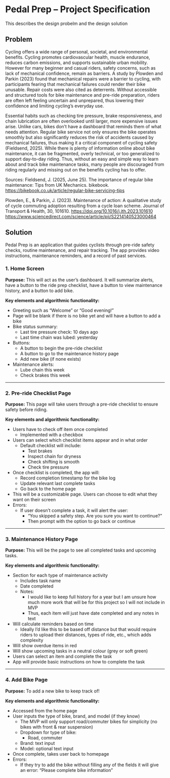 # Pedal Prep – Project Specification
This describes the design probelm and the design solution

## Problem
Cycling offers a wide range of personal, societal, and environmental benefits. Cycling promotes cardiovascular health, muscle endurance, reduces carbon emissions, and supports sustainable urban mobility. However for many beginner and casual riders, safety concerns, such as lack of mechanical confidence, remain as barriers. A study by Plowden and Parkin (2023) found that mechanical repairs were a barrier to cycling, with participants fearing that mechanical failures could render their bike unusable. Repair costs were also cited as deterrents. Without accessible and structured tools for bike maintenance and pre-ride preparation, riders are often left feeling uncertain and unprepared, thus lowering their confidence and limiting cycling’s everyday use.

Essential habits such as checking tire pressure, brake responsiveness, and chain lubrication are often overlooked until larger, more expensive issues arise. Unlike cars, bikes don’t have a dashboard that reminds them of what needs attention. Regular bike service not only ensures the bike operates smoothly but also significantly reduces the risk of accidents caused by mechanical failures, thus making it a critical component of cycling safety (Fieldsend, 2025). While there is plenty of information online about bike maintenance, it can be fragmented, overly technical, or too generalized to support day-to-day riding. Thus, without an easy and simple way to learn about and track bike maintenance tasks, many people are discouraged from riding regularly and missing out on the benefits cycling has to offer.

Sources:
Fieldsend, J. (2025, June 25). The importance of regular bike maintenance: Tips from UK Mechanics. bikebook. https://bikebook.co.uk/article/regular-bike-servicing-tips

Plowden, E., & Parkin, J. (2023). Maintenance of action: A qualitative study of cycle commuting adoption resulting from a cycle loan scheme. Journal of Transport &amp; Health, 30, 101610. https://doi.org/10.1016/j.jth.2023.101610
https://www.sciencedirect.com/science/article/pii/S2214140523000464


## Solution

Pedal Prep is an application that guides cyclists through pre-ride safety checks, routine maintenance, and repair tracking. The app provides video instructions, maintenance reminders, and a record of past services.

### 1. Home Screen
**Purpose:** This will act as the user’s dashboard. It will summarize alerts, have a button to the ride prep checklist, have a button to view maintenance history, and a button to add bike.

**Key elements and algorithmic functionality:**
- Greeting such as “Welcome” or “Good evening!”
- Page will be blank if there is no bike yet and will have a button to add a bike
- Bike status summary:
  - Last tire pressure check: 10 days ago
  - Last time chain was lubed: yesterday
- Buttons:
  - A button to begin the pre-ride checklist
  - A button to go to the maintenance history page
  - Add new bike (if none exists)
- Maintenance alerts:
  - Lube chain this week
  - Check brakes this week

---

### 2. Pre-ride Checklist Page
**Purpose:** This page will take users through a pre-ride checklist to ensure safety before riding.

**Key elements and algorithmic functionality:**
- Users have to check off item once completed
  - Implemented with a checkbox
- Users can select which checklist items appear and in what order
  - Default checklist will include:
    - Test brakes
    - Inspect chain for dryness
    - Check shifting is smooth
    - Check tire pressure
- Once checklist is completed, the app will:
  - Record completion timestamp for the bike log
  - Update relevant last complete tasks
  - Go back to the home page
- This will be a customizable page. Users can choose to edit what they want on their screen
- Errors:
  - If user doesn’t complete a task, it will alert the user:
    - “You skipped a safety step. Are you sure you want to continue?”
    - Then prompt with the option to go back or continue

---

### 3. Maintenance History Page
**Purpose:** This will be the page to see all completed tasks and upcoming tasks.

**Key elements and algorithmic functionality:**
- Section for each type of maintenance activity
  - Includes task name
  - Date completed
  - Notes:
    - I would like to keep full history for a year but I am unsure how much more work that will be for this project so I will not include in MVP
    - Thus, each item will just have date completed and any notes in text
- Will calculate reminders based on time
  - Ideally I’d like this to be based off distance but that would require riders to upload their distances, types of ride, etc., which adds complexity
- Will show overdue items in red
- Will show upcoming tasks in a neutral colour (grey or soft green)
- Users can select an item and complete the task
- App will provide basic instructions on how to complete the task

---

### 4. Add Bike Page
**Purpose:** To add a new bike to keep track of!

**Key elements and algorithmic functionality:**
- Accessed from the home page
- User inputs the type of bike, brand, and model (if they know)
  - The MVP will only support road/commuter bikes for simplicity (no bikes with front & rear suspension)
  - Dropdown for type of bike:
    - Road, commuter
  - Brand: text input
  - Model: optional text input
- Once complete, takes user back to homepage
- Errors:
  - If they try to add the bike without filling any of the fields it will give an error: “Please complete bike information”

